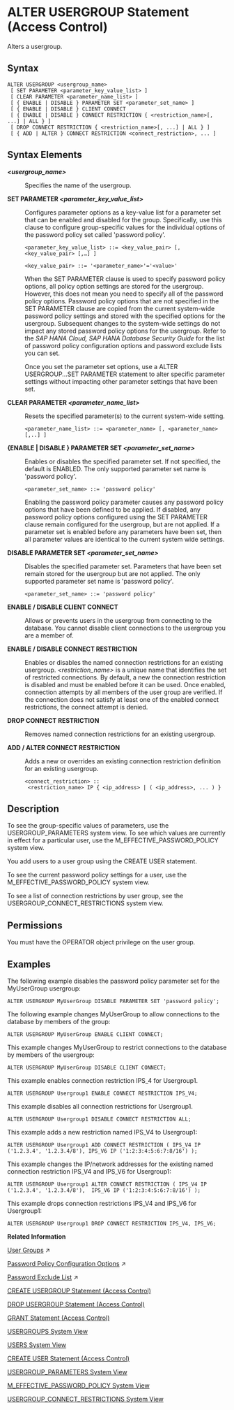 <!-- loioaa94ca874c01458da5a275aac8883c23 -->

# ALTER USERGROUP Statement \(Access Control\)

Alters a usergroup.



<a name="loioaa94ca874c01458da5a275aac8883c23__section_vtw_rhm_nz"/>

## Syntax

```
ALTER USERGROUP <usergroup_name>
 [ SET PARAMETER <parameter_key_value_list> ]
 [ CLEAR PARAMETER <parameter_name_list> ]
 [ { ENABLE | DISABLE } PARAMETER SET <parameter_set_name> ]
 [ { ENABLE | DISABLE } CLIENT CONNECT
 [ { ENABLE | DISABLE } CONNECT RESTRICTION { <restriction_name>[, ...] | ALL } ]
 [ DROP CONNECT RESTRICTION { <restriction_name>[, ...] | ALL } ]
 [ { ADD | ALTER } CONNECT RESTRICTION <connect_restriction>, ... ]
```



<a name="loioaa94ca874c01458da5a275aac8883c23__section_nrq_3hm_nz"/>

## Syntax Elements


<dl>
<dt><b>

*<usergroup\_name\>*

</b></dt>
<dd>

Specifies the name of the usergroup.



</dd><dt><b>

SET PARAMETER *<parameter\_key\_value\_list\>*

</b></dt>
<dd>

Configures parameter options as a key-value list for a parameter set that can be enabled and disabled for the group. Specifically, use this clause to configure group-specific values for the individual options of the password policy set called 'password policy'.

```
<parameter_key_value_list> ::= <key_value_pair> [,<key_value_pair> [,…] ]

<key_value_pair> ::= '<parameter_name>'='<value>'
```

When the SET PARAMETER clause is used to specify password policy options, all policy option settings are stored for the usergroup. However, this does not mean you need to specify all of the password policy options. Password policy options that are not specified in the SET PARAMETER clause are copied from the current system-wide password policy settings and stored with the specified options for the usergroup. Subsequent changes to the system-wide settings do not impact any stored password policy options for the usergroup. Refer to the *SAP HANA Cloud, SAP HANA Database Security Guide* for the list of password policy configuration options and password exclude lists you can set.

Once you set the parameter set options, use a ALTER USERGROUP...SET PARAMETER statement to alter specific parameter settings without impacting other parameter settings that have been set.



</dd><dt><b>

CLEAR PARAMETER *<parameter\_name\_list\>*

</b></dt>
<dd>

Resets the specified parameter\(s\) to the current system-wide setting.

```
<parameter_name_list> ::= <parameter_name> [, <parameter_name> [,..] ]
```



</dd><dt><b>

\{ENABLE | DISABLE \} PARAMETER SET *<parameter\_set\_name\>*

</b></dt>
<dd>

Enables or disables the specified parameter set. If not specified, the default is ENABLED. The only supported parameter set name is 'password policy'.

```
<parameter_set_name> ::= 'password policy'
```

Enabling the password policy parameter causes any password policy options that have been defined to be applied. If disabled, any password policy options configured using the SET PARAMETER clause remain configured for the usergroup, but are not applied. If a parameter set is enabled before any parameters have been set, then all parameter values are identical to the current system wide settings.



</dd><dt><b>

DISABLE PARAMETER SET *<parameter\_set\_name\>*

</b></dt>
<dd>

Disables the specified parameter set. Parameters that have been set remain stored for the usergroup but are not applied. The only supported parameter set name is 'password policy'.

```
<parameter_set_name> ::= 'password policy'
```



</dd><dt><b>

ENABLE / DISABLE CLIENT CONNECT

</b></dt>
<dd>

Allows or prevents users in the usergroup from connecting to the database. You cannot disable client connections to the usergroup you are a member of.



</dd><dt><b>

ENABLE / DISABLE CONNECT RESTRICTION

</b></dt>
<dd>

Enables or disables the named connection restrictions for an existing usergroup. *<restriction\_name\>* is a unique name that identifies the set of restricted connections. By default, a new the connection restriction is disabled and must be enabled before it can be used. Once enabled, connection attempts by all members of the user group are verified. If the connection does not satisfy at least one of the enabled connect restrictions, the connect attempt is denied.



</dd><dt><b>

DROP CONNECT RESTRICTION

</b></dt>
<dd>

Removes named connection restrictions for an existing usergroup.



</dd><dt><b>

ADD / ALTER CONNECT RESTRICTION

</b></dt>
<dd>

Adds a new or overrides an existing connection restriction definition for an existing usergroup.

```
<connect_restriction> ::
 <restriction_name> IP { <ip_address> | ( <ip_address>, ... ) }
```



</dd>
</dl>



<a name="loioaa94ca874c01458da5a275aac8883c23__section_ydr_jhm_nz"/>

## Description

To see the group-specific values of parameters, use the USERGROUP\_PARAMETERS system view. To see which values are currently in effect for a particular user, use the M\_EFFECTIVE\_PASSWORD\_POLICY system view.

You add users to a user group using the CREATE USER statement.

To see the current password policy settings for a user, use the M\_EFFECTIVE\_PASSWORD\_POLICY system view.

To see a list of connection restrictions by user group, see the USERGROUP\_CONNECT\_RESTRICTIONS system view.



<a name="loioaa94ca874c01458da5a275aac8883c23__section_v44_3b2_pbb"/>

## Permissions

You must have the OPERATOR object privilege on the user group.



<a name="loioaa94ca874c01458da5a275aac8883c23__section_kwk_mhm_nz"/>

## Examples

The following example disables the password policy parameter set for the MyUserGroup usergroup:

```
ALTER USERGROUP MyUserGroup DISABLE PARAMETER SET 'password policy';
```

The following example changes MyUserGroup to allow connections to the database by members of the group:

```
ALTER USERGROUP MyUserGroup ENABLE CLIENT CONNECT;
```

This example changes MyUserGroup to restrict connections to the database by members of the usergroup:

```
ALTER USERGROUP MyUserGroup DISABLE CLIENT CONNECT;
```

This example enables connection restriction IPS\_4 for Usergroup1.

```
ALTER USERGROUP Usergroup1 ENABLE CONNECT RESTRICTION IPS_V4;
```

This example disables all connection restrictions for Usergroup1.

```
ALTER USERGROUP Usergroup1 DISABLE CONNECT RESTRICTION ALL;
```

This example adds a new restriction named IPS\_V4 to Usergroup1:

```
ALTER USERGROUP Usergroup1 ADD CONNECT RESTRICTION ( IPS_V4 IP ('1.2.3.4', '1.2.3.4/8'), IPS_V6 IP ('1:2:3:4:5:6:7:8/16') );
```

This example changes the IP/network addresses for the existing named connection restriction IPS\_V4 and IPS\_V6 for Usergroup1:

```
ALTER USERGROUP Usergroup1 ALTER CONNECT RESTRICTION ( IPS_V4 IP ('1.2.3.4', '1.2.3.4/8'),  IPS_V6 IP ('1:2:3:4:5:6:7:8/16') );
```

This example drops connection restrictions IPS\_V4 and IPS\_V6 for Usergroup1:

```
ALTER USERGROUP Usergroup1 DROP CONNECT RESTRICTION IPS_V4, IPS_V6;
```

**Related Information**  


[User Groups](https://help.sap.com/viewer/a1317de16a1e41a6b0ff81849d80713c/2023_4_QRC/en-US/b9174d035f274ce481387700c13b7d2c.html "User groups support a separation of user management tasks, allowing you to manage related users together.") :arrow_upper_right:

[Password Policy Configuration Options](https://help.sap.com/viewer/a1317de16a1e41a6b0ff81849d80713c/2023_4_QRC/en-US/61662e3032ad4f8dbdb5063a21a7d706.html "The password policy of the database is defined by parameters in the password policy section of the indexserver.ini configuration file. The initial password policy of a user group is a copy of the database password policy.") :arrow_upper_right:

[Password Exclude List](https://help.sap.com/viewer/a1317de16a1e41a6b0ff81849d80713c/2023_4_QRC/en-US/fe3ffb3d7ac24fddb80e3322c671299f.html "A password exclude list is a list of words that are not allowed as passwords or parts of passwords. A password exclude list can be managed for every database individually.") :arrow_upper_right:

[CREATE USERGROUP Statement \(Access Control\)](create-usergroup-statement-access-control-9869125.md "Creates a usergroup.")

[DROP USERGROUP Statement \(Access Control\)](drop-usergroup-statement-access-control-6dc0ada.md "Removes a user group from the database.")

[GRANT Statement \(Access Control\)](grant-statement-access-control-20f674e.md "Grants various types of privileges to users and roles.")

[USERGROUPS System View](../../020-System-Views-Reference/021-System-Views/usergroups-system-view-ac342d0.md "Provides details on all user groups.")

[USERS System View](../../020-System-Views-Reference/021-System-Views/users-system-view-2102609.md "Lists all users.")

[CREATE USER Statement \(Access Control\)](create-user-statement-access-control-20d5ddb.md "Creates a new database user.")

[USERGROUP\_PARAMETERS System View](../../020-System-Views-Reference/021-System-Views/usergroup-parameters-system-view-365bd21.md "Provides the list of parameter sets defined for usergroups.")

[M\_EFFECTIVE\_PASSWORD\_POLICY System View](../../020-System-Views-Reference/022-Monitoring-Views/m-effective-password-policy-system-view-388378c.md "Provides information about password policy parameters for database users.")

[USERGROUP\_CONNECT\_RESTRICTIONS System View](../../020-System-Views-Reference/021-System-Views/usergroup-connect-restrictions-system-view-57d3364.md "Provides details on connection restrictions for all user groups.")

